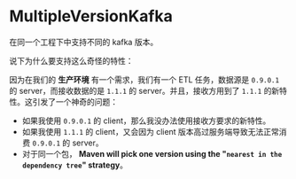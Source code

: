 # MultipleVersionKafka

在同一个工程下中支持不同的 kafka 版本。

说下为什么要支持这么奇怪的特性：

因为在我们的 **生产环境** 有一个需求，我们有一个 ETL 任务，数据源是 `0.9.0.1` 的 server，而接收数据的是 `1.1.1` 的 server。并且，接收方用到了 `1.1.1` 的新特性。这引发了一个神奇的问题：

- 如果我使用 `0.9.0.1` 的 client，那么我没办法使用接收方要求的新特性。
- 如果我使用 `1.1.1` 的 client，又会因为 client 版本高过服务端导致无法正常消费 `0.9.0.1` 的 server。
- 对于同一个包， **Maven will pick one version using the "`nearest in the dependency tree`" strategy**。
